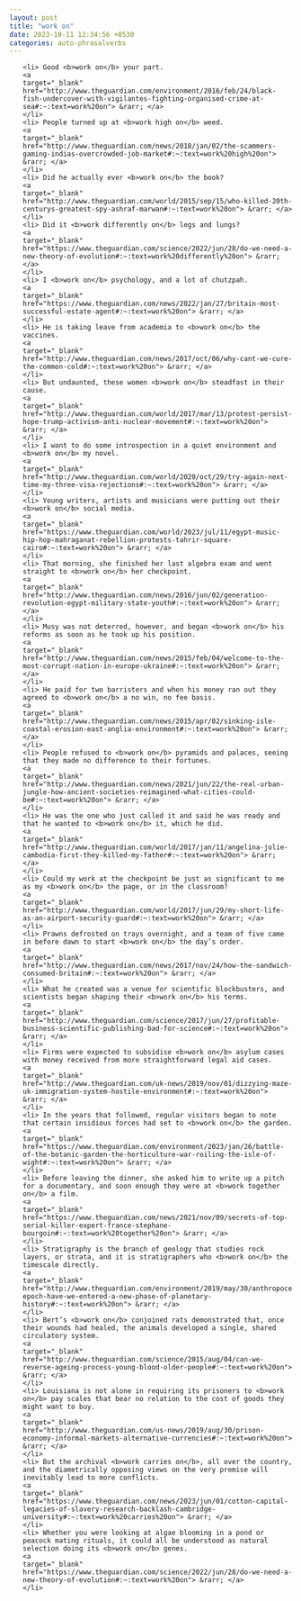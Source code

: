 ```yaml
---
layout: post
title: "work on"
date: 2023-10-11 12:34:56 +0530
categories: auto-phrasalverbs
---
```

<ol>

    <li> Good <b>work on</b> your part.
    <a 
    target="_blank" 
    href="http://www.theguardian.com/environment/2016/feb/24/black-fish-undercover-with-vigilantes-fighting-organised-crime-at-sea#:~:text=work%20on"> &rarr; </a>
    </li>
    <li> People turned up at <b>work high on</b> weed.
    <a 
    target="_blank" 
    href="http://www.theguardian.com/news/2018/jan/02/the-scammers-gaming-indias-overcrowded-job-market#:~:text=work%20high%20on"> &rarr; </a>
    </li>
    <li> Did he actually ever <b>work on</b> the book?
    <a 
    target="_blank" 
    href="http://www.theguardian.com/world/2015/sep/15/who-killed-20th-centurys-greatest-spy-ashraf-marwan#:~:text=work%20on"> &rarr; </a>
    </li>
    <li> Did it <b>work differently on</b> legs and lungs?
    <a 
    target="_blank" 
    href="https://www.theguardian.com/science/2022/jun/28/do-we-need-a-new-theory-of-evolution#:~:text=work%20differently%20on"> &rarr; </a>
    </li>
    <li> I <b>work on</b> psychology, and a lot of chutzpah.
    <a 
    target="_blank" 
    href="https://www.theguardian.com/news/2022/jan/27/britain-most-successful-estate-agent#:~:text=work%20on"> &rarr; </a>
    </li>
    <li> He is taking leave from academia to <b>work on</b> the vaccines.
    <a 
    target="_blank" 
    href="http://www.theguardian.com/news/2017/oct/06/why-cant-we-cure-the-common-cold#:~:text=work%20on"> &rarr; </a>
    </li>
    <li> But undaunted, these women <b>work on</b> steadfast in their cause.
    <a 
    target="_blank" 
    href="http://www.theguardian.com/world/2017/mar/13/protest-persist-hope-trump-activism-anti-nuclear-movement#:~:text=work%20on"> &rarr; </a>
    </li>
    <li> I want to do some introspection in a quiet environment and <b>work on</b> my novel.
    <a 
    target="_blank" 
    href="http://www.theguardian.com/world/2020/oct/29/try-again-next-time-my-three-visa-rejections#:~:text=work%20on"> &rarr; </a>
    </li>
    <li> Young writers, artists and musicians were putting out their <b>work on</b> social media.
    <a 
    target="_blank" 
    href="https://www.theguardian.com/world/2023/jul/11/egypt-music-hip-hop-mahraganat-rebellion-protests-tahrir-square-cairo#:~:text=work%20on"> &rarr; </a>
    </li>
    <li> That morning, she finished her last algebra exam and went straight to <b>work on</b> her checkpoint.
    <a 
    target="_blank" 
    href="http://www.theguardian.com/news/2016/jun/02/generation-revolution-egypt-military-state-youth#:~:text=work%20on"> &rarr; </a>
    </li>
    <li> Musy was not deterred, however, and began <b>work on</b> his reforms as soon as he took up his position.
    <a 
    target="_blank" 
    href="http://www.theguardian.com/news/2015/feb/04/welcome-to-the-most-corrupt-nation-in-europe-ukraine#:~:text=work%20on"> &rarr; </a>
    </li>
    <li> He paid for two barristers and when his money ran out they agreed to <b>work on</b> a no win, no fee basis.
    <a 
    target="_blank" 
    href="http://www.theguardian.com/news/2015/apr/02/sinking-isle-coastal-erosion-east-anglia-environment#:~:text=work%20on"> &rarr; </a>
    </li>
    <li> People refused to <b>work on</b> pyramids and palaces, seeing that they made no difference to their fortunes.
    <a 
    target="_blank" 
    href="http://www.theguardian.com/news/2021/jun/22/the-real-urban-jungle-how-ancient-societies-reimagined-what-cities-could-be#:~:text=work%20on"> &rarr; </a>
    </li>
    <li> He was the one who just called it and said he was ready and that he wanted to <b>work on</b> it, which he did.
    <a 
    target="_blank" 
    href="http://www.theguardian.com/world/2017/jan/11/angelina-jolie-cambodia-first-they-killed-my-father#:~:text=work%20on"> &rarr; </a>
    </li>
    <li> Could my work at the checkpoint be just as significant to me as my <b>work on</b> the page, or in the classroom?
    <a 
    target="_blank" 
    href="http://www.theguardian.com/world/2017/jun/29/my-short-life-as-an-airport-security-guard#:~:text=work%20on"> &rarr; </a>
    </li>
    <li> Prawns defrosted on trays overnight, and a team of five came in before dawn to start <b>work on</b> the day’s order.
    <a 
    target="_blank" 
    href="http://www.theguardian.com/news/2017/nov/24/how-the-sandwich-consumed-britain#:~:text=work%20on"> &rarr; </a>
    </li>
    <li> What he created was a venue for scientific blockbusters, and scientists began shaping their <b>work on</b> his terms.
    <a 
    target="_blank" 
    href="http://www.theguardian.com/science/2017/jun/27/profitable-business-scientific-publishing-bad-for-science#:~:text=work%20on"> &rarr; </a>
    </li>
    <li> Firms were expected to subsidise <b>work on</b> asylum cases with money received from more straightforward legal aid cases.
    <a 
    target="_blank" 
    href="http://www.theguardian.com/uk-news/2019/nov/01/dizzying-maze-uk-immigration-system-hostile-environment#:~:text=work%20on"> &rarr; </a>
    </li>
    <li> In the years that followed, regular visitors began to note that certain insidious forces had set to <b>work on</b> the garden.
    <a 
    target="_blank" 
    href="https://www.theguardian.com/environment/2023/jan/26/battle-of-the-botanic-garden-the-horticulture-war-roiling-the-isle-of-wight#:~:text=work%20on"> &rarr; </a>
    </li>
    <li> Before leaving the dinner, she asked him to write up a pitch for a documentary, and soon enough they were at <b>work together on</b> a film.
    <a 
    target="_blank" 
    href="https://www.theguardian.com/news/2021/nov/09/secrets-of-top-serial-killer-expert-france-stephane-bourgoin#:~:text=work%20together%20on"> &rarr; </a>
    </li>
    <li> Stratigraphy is the branch of geology that studies rock layers, or strata, and it is stratigraphers who <b>work on</b> the timescale directly.
    <a 
    target="_blank" 
    href="http://www.theguardian.com/environment/2019/may/30/anthropocene-epoch-have-we-entered-a-new-phase-of-planetary-history#:~:text=work%20on"> &rarr; </a>
    </li>
    <li> Bert’s <b>work on</b> conjoined rats demonstrated that, once their wounds had healed, the animals developed a single, shared circulatory system.
    <a 
    target="_blank" 
    href="http://www.theguardian.com/science/2015/aug/04/can-we-reverse-ageing-process-young-blood-older-people#:~:text=work%20on"> &rarr; </a>
    </li>
    <li> Louisiana is not alone in requiring its prisoners to <b>work on</b> pay scales that bear no relation to the cost of goods they might want to buy.
    <a 
    target="_blank" 
    href="http://www.theguardian.com/us-news/2019/aug/30/prison-economy-informal-markets-alternative-currencies#:~:text=work%20on"> &rarr; </a>
    </li>
    <li> But the archival <b>work carries on</b>, all over the country, and the diametrically opposing views on the very premise will inevitably lead to more conflicts.
    <a 
    target="_blank" 
    href="https://www.theguardian.com/news/2023/jun/01/cotton-capital-legacies-of-slavery-research-backlash-cambridge-university#:~:text=work%20carries%20on"> &rarr; </a>
    </li>
    <li> Whether you were looking at algae blooming in a pond or peacock mating rituals, it could all be understood as natural selection doing its <b>work on</b> genes.
    <a 
    target="_blank" 
    href="https://www.theguardian.com/science/2022/jun/28/do-we-need-a-new-theory-of-evolution#:~:text=work%20on"> &rarr; </a>
    </li>